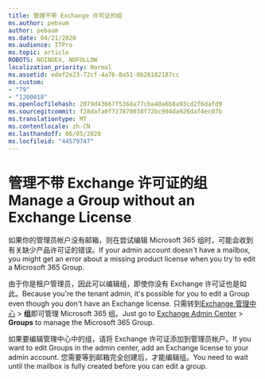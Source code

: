 ```yaml
---
title: 管理不带 Exchange 许可证的组
ms.author: pebaum
author: pebaum
ms.date: 04/21/2020
ms.audience: ITPro
ms.topic: article
ROBOTS: NOINDEX, NOFOLLOW
localization_priority: Normal
ms.assetid: edef2e23-72cf-4a76-8a51-0b26182187cc
ms.custom:
- "79"
- "1200018"
ms.openlocfilehash: 2079d43667f5368a77cba40a6b8a93cd2f6dafd9
ms.sourcegitcommit: f28dafa0f727870038f72bc904da926daf4ec07b
ms.translationtype: MT
ms.contentlocale: zh-CN
ms.lasthandoff: 06/05/2020
ms.locfileid: "44579747"
---
```

# <a name="manage-a-group-without-an-exchange-license"></a><span data-ttu-id="26b85-102">管理不带 Exchange 许可证的组</span><span class="sxs-lookup"><span data-stu-id="26b85-102">Manage a Group without an Exchange License</span></span>

<span data-ttu-id="26b85-103">如果你的管理员帐户没有邮箱，则在尝试编辑 Microsoft 365 组时，可能会收到有关缺少产品许可证的错误。</span><span class="sxs-lookup"><span data-stu-id="26b85-103">If your admin account doesn't have a mailbox, you might get an error about a missing product license when you try to edit a Microsoft 365 Group.</span></span>
  
<span data-ttu-id="26b85-104">由于你是租户管理员，因此可以编辑组，即使你没有 Exchange 许可证也是如此。</span><span class="sxs-lookup"><span data-stu-id="26b85-104">Because you're the tenant admin, it's possible for you to edit a Group even though you don't have an Exchange license.</span></span> <span data-ttu-id="26b85-105">只需转到[Exchange 管理中心](https://outlook.office365.com/ecp.aspx) \> **组**即可管理 Microsoft 365 组。</span><span class="sxs-lookup"><span data-stu-id="26b85-105">Just go to [Exchange Admin Center](https://outlook.office365.com/ecp.aspx) \> **Groups** to manage the Microsoft 365 Group.</span></span>
  
<span data-ttu-id="26b85-106">如果要编辑管理中心中的组，请将 Exchange 许可证添加到管理员帐户。</span><span class="sxs-lookup"><span data-stu-id="26b85-106">If you want to edit Groups in the admin center, add an Exchange license to your admin account.</span></span> <span data-ttu-id="26b85-107">您需要等到邮箱完全创建后，才能编辑组。</span><span class="sxs-lookup"><span data-stu-id="26b85-107">You need to wait until the mailbox is fully created before you can edit a group.</span></span>
  